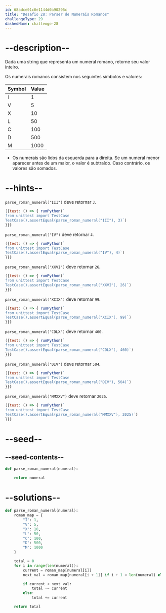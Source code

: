 ```yaml
---
id: 68adce01c0e1144d0a90295c
title: "Desafio 28: Parser de Numerais Romanos"
challengeType: 29
dashedName: challenge-28
---
```


# --description--

Dada uma string que representa um numeral romano, retorne seu valor inteiro.

Os numerais romanos consistem nos seguintes símbolos e valores:

| Symbol | Value |
|--------|-------|
| I      | 1     |
| V      | 5     |
| X      | 10    |
| L      | 50    |
| C      | 100   |
| D      | 500   |
| M      | 1000  |

- Os numerais são lidos da esquerda para a direita. Se um numeral menor aparecer antes de um maior, o valor é subtraído. Caso contrário, os valores são somados.

# --hints--

`parse_roman_numeral("III")` deve retornar `3`.

```js
({test: () => { runPython(`
from unittest import TestCase
TestCase().assertEqual(parse_roman_numeral("III"), 3)`)
}})
```

`parse_roman_numeral("IV")` deve retornar `4`.

```js
({test: () => { runPython(`
from unittest import TestCase
TestCase().assertEqual(parse_roman_numeral("IV"), 4)`)
}})
```

`parse_roman_numeral("XXVI")` deve retornar `26`.

```js
({test: () => { runPython(`
from unittest import TestCase
TestCase().assertEqual(parse_roman_numeral("XXVI"), 26)`)
}})
```

`parse_roman_numeral("XCIX")` deve retornar `99`.

```js
({test: () => { runPython(`
from unittest import TestCase
TestCase().assertEqual(parse_roman_numeral("XCIX"), 99)`)
}})
```

`parse_roman_numeral("CDLX")` deve retornar `460`.

```js
({test: () => { runPython(`
from unittest import TestCase
TestCase().assertEqual(parse_roman_numeral("CDLX"), 460)`)
}})
```

`parse_roman_numeral("DIV")` deve retornar `504`.

```js
({test: () => { runPython(`
from unittest import TestCase
TestCase().assertEqual(parse_roman_numeral("DIV"), 504)`)
}})
```

`parse_roman_numeral("MMXXV")` deve retornar `2025`.

```js
({test: () => { runPython(`
from unittest import TestCase
TestCase().assertEqual(parse_roman_numeral("MMXXV"), 2025)`)
}})
```

# --seed--

## --seed-contents--

```py
def parse_roman_numeral(numeral):

    return numeral
```

# --solutions--

```py
def parse_roman_numeral(numeral):
    roman_map = {
        "I": 1,
        "V": 5,
        "X": 10,
        "L": 50,
        "C": 100,
        "D": 500,
        "M": 1000
    }

    total = 0
    for i in range(len(numeral)):
        current = roman_map[numeral[i]]
        next_val = roman_map[numeral[i + 1]] if i + 1 < len(numeral) else 0

        if current < next_val:
            total -= current
        else:
            total += current

    return total
```
